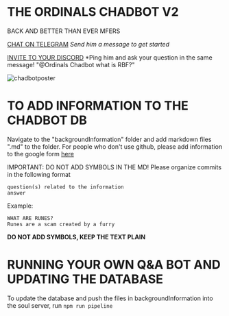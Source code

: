 # THE ORDINALS CHADBOT V2
BACK AND BETTER THAN EVER MFERS

[CHAT ON TELEGRAM](https://t.me/ordinalschad_bot)
*Send him a message to get started*

[INVITE TO YOUR DISCORD](https://discord.com/oauth2/authorize?client_id=1133344551822688396)
*Ping him and ask your question in the same message! "@Ordinals Chadbot what is RBF?"

![chadbotposter](https://github.com/kingbootoshi/chadbot-v2/assets/127834715/dc6f6cca-6d05-4c71-865b-9c67f38d888a)

# TO ADD INFORMATION TO THE CHADBOT DB
Navigate to the "backgroundInformation" folder and add markdown files ".md" to the folder.
For people who don't use github, please add information to the google form [here](https://forms.gle/5XAFWu7AHsrtdEA98)

IMPORTANT: DO NOT ADD SYMBOLS IN THE MD! Please organize commits in the following format
```
question(s) related to the information
answer
```

Example:
```
WHAT ARE RUNES?
Runes are a scam created by a furry
```

**DO NOT ADD SYMBOLS, KEEP THE TEXT PLAIN**

# RUNNING YOUR OWN Q&A BOT AND UPDATING THE DATABASE
To update the database and push the files in backgroundInformation into the soul server, run
```npm run pipeline```

